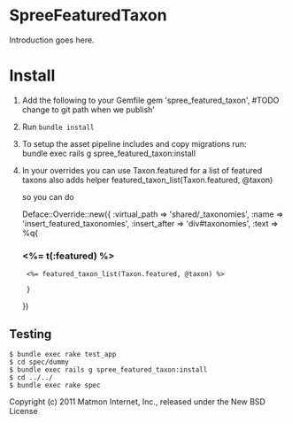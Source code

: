 SpreeFeaturedTaxon
==================

Introduction goes here.


Install
=======

1. Add the following to your Gemfile
   gem 'spree_featured_taxon', #TODO change to git path when we publish'

2. Run `bundle install`

3. To setup the asset pipeline includes and copy migrations run:  
   bundle exec rails g spree_featured_taxon:install

4. In your overrides you can use Taxon.featured for a list of featured taxons
   also adds helper
   featured_taxon_list(Taxon.featured, @taxon)

   so you can do 

    Deface::Override::new({ :virtual_path => 'shared/_taxonomies',
	:name => 'insert_featured_taxonomies',
	:insert_after => 'div#taxonomies',
	:text => %q{
		
	<div id="featured_taxonomies" class="sidebar-item" data-hook="featured_taxonomies">
	  <h3 class='taxonomy-root'><%= t(:featured) %></h3>
	      
	    <%= featured_taxon_list(Taxon.featured, @taxon) %>

	</div>

		}

	})   

Testing
-------

    $ bundle exec rake test_app
    $ cd spec/dummy 
    $ bundle exec rails g spree_featured_taxon:install
    $ cd ../../
    $ bundle exec rake spec

Copyright (c) 2011 Matmon Internet, Inc., released under the New BSD License
